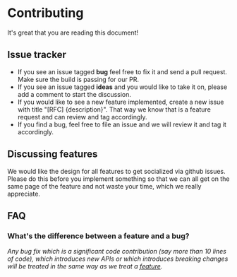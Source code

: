 # Contributing

It's great that you are reading this document!

## Issue tracker
* If you see an issue tagged **bug** feel free to fix it and send a pull request. Make sure the build is passing for our PR.
* If you see an issue tagged **ideas** and you would like to take it on, please add a comment to start the discussion.
* If you would like to see a new feature implemented, create a new issue with title "[RFC] {description}". That way we know that is a feature request and can review and tag accordingly.
* If you find a bug, feel free to file an issue and we will review it and tag it accordingly.

## Discussing features
<a name="features"></a>
We would like the design for all features to get socialized via github issues. Please do this before you implement something so that we can all get on the same page of the feature and not waste your time, which we really appreciate.

## FAQ

### What's the difference between a feature and a bug?
_Any bug fix which is a significant code contribution (say more than 10 lines of code), which introduces new APIs or which introduces breaking changes will be treated in the same way as we treat a [feature](#feature)._